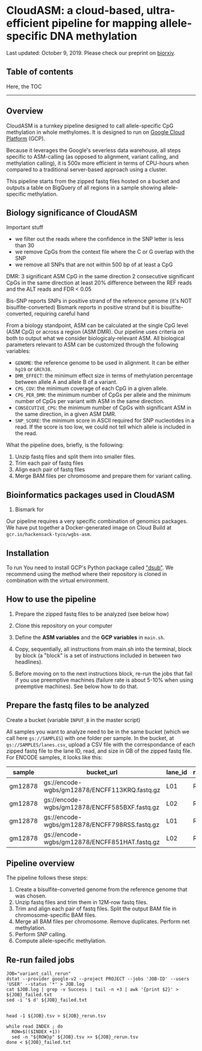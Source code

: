 
# CloudASM: a cloud-based, ultra-efficient pipeline for mapping allele-specific DNA methylation

Last updated: October 9, 2019. Please check our preprint on [biorxiv](https://www.biorxiv.org/).

## Table of contents

Here, the TOC

***********

## Overview

CloudASM is a turnkey pipeline designed to call allele-specific CpG methylation in whole methylomes. It is designed to run on [Google Cloud Platform](https://cloud.google.com/) (GCP). 

Because it leverages the Google's severless data warehouse, all steps specific to ASM-calling (as opposed to alignment, variant calling, and methylation calling), it is 500x more efficient in terms of CPU-hours when compared to a traditional server-based approach using a cluster.

This pipeline starts from the zipped fastq files hosted on a bucket and outputs a table on BigQuery of all regions in a sample showing allele-specific methylation.

## Biology significance of CloudASM

Important stuff
- we filter out the reads where the confidence in the SNP letter is less than 30
- we remove CpGs from the context file where the C or G overlap with the SNP
- we remove all SNPs that are not within 500 bp of at least a CpG


DMR: 
3 significant ASM CpG in the same direction
2 consecutive significant CpGs in the same direction
at least 20% difference between the REF reads and the ALT reads and FDR < 0.05

Bis-SNP reports SNPs in positive strand of the reference genome (it's NOT bisulfite-converted)
Bismark reports in positive strand but it is bisulfite-converted, requiring careful hand



From a biology standpoint, ASM can be calculated at the single CpG level (ASM CpG) or across a region (ASM DMR). Our pipeline uses criteria on both to output what we consider biologicaly-relevant ASM. All biological parameters relevant to ASM can be customized through the following variables:
- `GENOME`: the reference genome to be used in alignment. It can be either `hg19` or `GRCh38`.
- `DMR_EFFECT`: the minimum effect size in terms of methylation percentage between allele A and allele B of a variant.
- `CPG_COV`: the minimum coverage of each CpG in a given allele. 
- `CPG_PER_DMR`: the minimum number of CpGs per allele and the minimum number of CpGs per variant with ASM in the same direction.
- `CONSECUTIVE_CPG`: the minimum number of CpGs with significant ASM in the same direction, in a given ASM DMR.
- `SNP_SCORE`: the minimum score in ASCII required for SNP nucleotides in a read. If the score is too low, we could not tell which allele is included in the read.

What the pipeline does, briefly, is the following:

1. Unzip fastq files and split them into smaller files.
2. Trim each pair of fastq files
3. Align each pair of fastq files
4. Merge BAM files per chromosome and prepare them for variant calling.

## Bioinformatics packages used in CloudASM

1. Bismark for 

Our pipeline requires a very specific combination of genomics packages. We have put together a Docker-generated image on Cloud Build at `gcr.io/hackensack-tyco/wgbs-asm`. 


## Installation

To run You need to install GCP's Python package called ["dsub"](https://github.com/DataBiosphere/dsub). We recommend using the method where their repository is cloned in combination with the virtual environment.

## How to use the pipeline

1. Prepare the zipped fastq files to be analyzed (see below how)

2. Clone this repository on your computer

3. Define the **ASM variables** and the **GCP variables** in `main.sh`.

4. Copy, sequentially, all instructions from main.sh into the terminal, block by block (a "block" is a set of instructions included in between two headlines). 

5. Before moving on to the next instructions block, re-run the jobs that fail if you use preemptive machines (failure rate is about 5-10% when using preemptive machines). See below how to do that.


## Prepare the fastq files to be analyzed


Create a bucket (variable `INPUT_B` in the master script)


All samples you want to analyze need to be in the same bucket (which we call here `gs://SAMPLES`) with one folder per sample. In the bucket, at `gs://SAMPLES/lanes.csv`, upload a CSV file with the correspondance of each zipped fastq file to the lane ID, read, and size in GB of the zipped fastq file. For ENCODE samples, it looks like this:


| sample | bucket_url | lane_id | read_id | file_new_name |
| ------ | ---------- | ------- | ------- | ------------- |
| gm12878 | gs://encode-wgbs/gm12878/ENCFF113KRQ.fastq.gz	| L01 | R2 | gm12878_L01.R2.fastq |
| gm12878 | gs://encode-wgbs/gm12878/ENCFF585BXF.fastq.gz | L02 | R1 | gm12878_L02.R1.fastq |
| gm12878 | gs://encode-wgbs/gm12878/ENCFF798RSS.fastq.gz | L01 | R1 | gm12878_L01.R1.fastq |
| gm12878 | gs://encode-wgbs/gm12878/ENCFF851HAT.fastq.gz | L02 | R2 | gm12878_L02.R2.fastq |



## Pipeline overview

The pipeline follows these steps:

1. Create a bisulfite-converted genome from the reference genome that was chosen.
2. Unzip fastq files and trim them in 12M-row fastq files.
3. Trim and align each pair of fastq files. Split the output BAM file in chromosome-specific BAM files.
4. Merge all BAM files per chromosome. Remove duplicates. Perform net methylation.
5. Perform SNP calling.
6. Compute allele-specific methylation.

## Re-run failed jobs

```
JOB="variant_call_rerun"
dstat --provider google-v2 --project PROJECT --jobs 'JOB-ID' --users 'USER' --status '*' > JOB.log
cat $JOB.log | grep -v Success | tail -n +3 | awk '{print $2}' > ${JOB}_failed.txt
sed -i '$ d' ${JOB}_failed.txt


head -1 ${JOB}.tsv > ${JOB}_rerun.tsv

while read INDEX ; do
  ROW=$(($INDEX +1))
  sed -n "${ROW}p" ${JOB}.tsv >> ${JOB}_rerun.tsv
done < ${JOB}_failed.txt